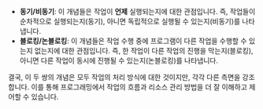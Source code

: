 - **동기/비동기**: 이 개념들은 작업이 **언제** 실행되는지에 대한 관점입니다. 즉, 작업들이 순차적으로 실행되는지(동기), 아니면 독립적으로 실행될 수 있는지(비동기)를 나타냅니다.
- **블로킹/논블로킹**: 이 개념들은 작업 수행 중에 프로그램이 다른 작업을 수행할 수 있는지 없는지에 대한 관점입니다. 즉, 한 작업이 다른 작업의 진행을 막는지(블로킹), 아니면 다른 작업이 동시에 진행될 수 있는지(논블로킹)를 나타냅니다.

결국, 이 두 쌍의 개념은 모두 작업의 처리 방식에 대한 것이지만, 각각 다른 측면을 강조합니다. 이를 통해 프로그래밍에서 작업의 흐름과 리소스 관리 방법을 더 잘 이해하고 제어할 수 있습니다.